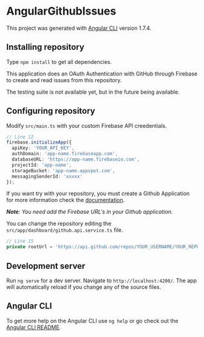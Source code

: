 # AngularGithubIssues

This project was generated with [Angular CLI](https://github.com/angular/angular-cli) version 1.7.4.

## Installing repository

Type `npm install` to get all dependencies.

This application does an OAuth Authentication with GitHub through Firebase to create and read issues from this repository.

The testing suite is not available yet, but in the future being available.

## Configuring repository

Modify `src/main.ts` with your custom Firebase API creedentials.

```typescript
// Line 12
firebase.initializeApp({
  apiKey: 'YOUR_API_KEY',
  authDomain: 'app-name.firebaseapp.com',
  databaseURL: 'https://app-name.firebaseio.com',
  projectId: 'app-name',
  storageBucket: 'app-name.appspot.com',
  messagingSenderId: 'xxxxx'
});
```

If you want try with your repository, you must create a Github Application for more information check the [documentation](https://developer.github.com/apps/building-github-apps/creating-a-github-app/).

_**Note**: You need add the Firebase URL's in your Github application._

You can change the repository editing the  `src/app/dashboard/github.api.service.ts` file.

```typescript
// Line 15
private rootUrl = 'https://api.github.com/repos/YOUR_USERNAME/YOUR_REPO/';
```

## Development server

Run `ng serve` for a dev server. Navigate to `http://localhost:4200/`. The app will automatically reload if you change any of the source files.

## Angular CLI

To get more help on the Angular CLI use `ng help` or go check out the [Angular CLI README](https://github.com/angular/angular-cli/blob/master/README.md).
